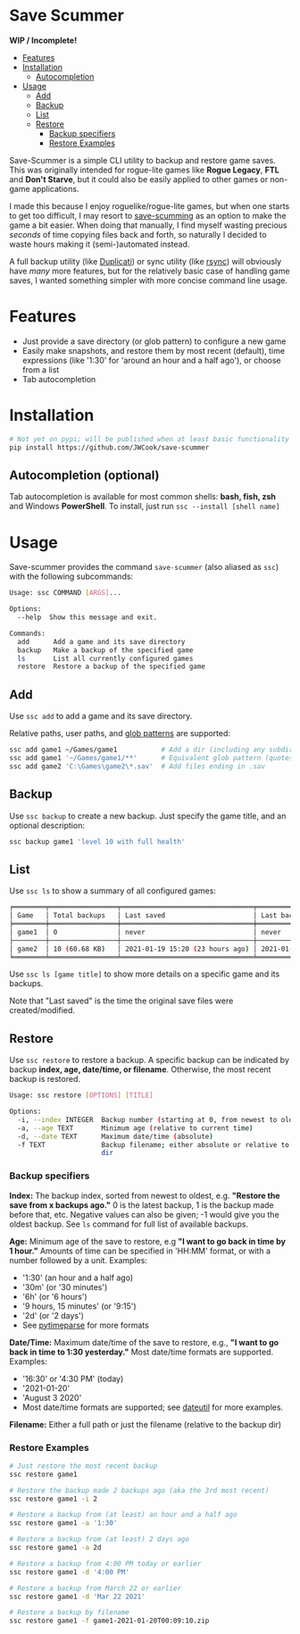 # Save Scummer
**WIP / Incomplete!**

* [Features](#features)
* [Installation](#installation)
  * [Autocompletion](#autocompletion--optional-)
* [Usage](#usage)
  * [Add](#add)
  * [Backup](#backup)
  * [List](#list)
  * [Restore](#restore)
    * [Backup specifiers](#backup-specifiers)
    * [Restore Examples](#restore-examples)


Save-Scummer is a simple CLI utility to backup and restore game saves.
This was originally intended for rogue-lite games like **Rogue Legacy**, **FTL** and **Don't Starve**,
but it could also be easily applied to other games or non-game applications.

I made this because I enjoy roguelike/rogue-lite games, but when one starts to get too difficult,
I may resort to [save-scumming](https://tvtropes.org/pmwiki/pmwiki.php/Main/SaveScumming) as an
option to make the game a bit easier. When doing that manually, I find myself wasting precious _seconds_
of time copying files back and forth, so naturally I decided to waste hours making it (semi-)automated
instead.

A full backup utility (like [Duplicati](https://github.com/duplicati/duplicati)) or sync utility
(like [rsync](https://github.com/WayneD/rsync)) will obviously have _many_ more features, but for the
relatively basic case of handling game saves, I wanted something simpler with more concise command
line usage.

# Features
* Just provide a save directory (or glob pattern) to configure a new game
* Easily make snapshots, and restore them by most recent (default), time expressions
  (like '1:30' for 'around an hour and a half ago'), or choose from a list
* Tab autocompletion

# Installation
```bash
# Not yet on pypi; will be published when at least basic functionality is working 
pip install https://github.com/JWCook/save-scummer
```

## Autocompletion (optional)
Tab autocompletion is available for most common shells: **bash, fish, zsh** and Windows **PowerShell**.
To install, just run `ssc --install [shell name]`

# Usage
Save-scummer provides the command `save-scummer` (also aliased as `ssc`) with the following subcommands:

```bash
Usage: ssc COMMAND [ARGS]...

Options:
  --help  Show this message and exit.

Commands:
  add      Add a game and its save directory
  backup   Make a backup of the specified game
  ls       List all currently configured games
  restore  Restore a backup of the specified game
```

## Add
Use `ssc add` to add a game and its save directory.

Relative paths, user paths, and [glob patterns](https://en.wikipedia.org/wiki/Glob_(programming))
are supported:
```bash
ssc add game1 ~/Games/game1           # Add a dir (including any subdirs)
ssc add game1 '~/Games/game1/**'      # Equivalent glob pattern (quotes required)
ssc add game2 'C:\Games\game2\*.sav'  # Add files ending in .sav
````

## Backup
Use `ssc backup` to create a new backup. Just specify the game title, and an optional description:
```bash
ssc backup game1 'level 10 with full health'
```

## List
Use `ssc ls` to show a summary of all configured games:
```bash
╒════════╤═════════════════╤═════════════════════════════════╤═════════════════════════════════╕
│ Game   │ Total backups   │ Last saved                      │ Last backed up                  │
╞════════╪═════════════════╪═════════════════════════════════╪═════════════════════════════════╡
│ game1  │ 0               │ never                           │ never                           │
├────────┼─────────────────┼─────────────────────────────────┼─────────────────────────────────┤
│ game2  │ 10 (60.68 KB)   │ 2021-01-19 15:20 (23 hours ago) │ 2021-01-19 16:24 (22 hours ago) │
╘════════╧═════════════════╧═════════════════════════════════╧═════════════════════════════════╛
```

Use `ssc ls [game title]` to show more details on a specific game and its backups.

Note that "Last saved" is the time the original save files were created/modified.

## Restore

Use `ssc restore` to restore a backup. A specific backup can be indicated by backup
 **index, age, date/time, or filename**. Otherwise, the most recent backup is restored.

```bash
Usage: ssc restore [OPTIONS] [TITLE]

Options:
  -i, --index INTEGER  Backup number (starting at 0, from newest to oldest)
  -a, --age TEXT       Minimum age (relative to current time)
  -d, --date TEXT      Maximum date/time (absolute)
  -f TEXT              Backup filename; either absolute or relative to backup
                       dir
```

### Backup specifiers

**Index:**
The backup index, sorted from newest to oldest, e.g.
**"Restore the save from x backups ago."** 0 is the latest backup, 1 is the
backup made before that, etc.
Negative values can also be given; -1 would give you the oldest backup.
See `ls` command for full list of available backups.

**Age:**
Minimum age of the save to restore, e.g **"I want to go back in time by 1 hour."**
Amounts of time can be specified in 'HH:MM' format, or with a number followed by a unit.
Examples: 
* '1:30' (an hour and a half ago)
* '30m' (or '30 minutes')
* '6h' (or '6 hours')
* '9 hours, 15 minutes' (or '9:15')
* '2d' (or '2 days')
* See [pytimeparse](https://github.com/wroberts/pytimeparse) for more formats

**Date/Time:**
Maximum date/time of the save to restore, e.g., **"I want to go back in
time to 1:30 yesterday."** Most date/time formats are supported.
Examples:
* '16:30' or '4:30 PM' (today)
* '2021-01-20'
* 'August 3 2020'
* Most date/time formats are supported; see
[dateutil](https://dateutil.readthedocs.io/en/stable/examples.html#parse-examples)
for more examples.

**Filename:**
Either a full path or just the filename (relative to the backup dir)

### Restore Examples

```bash
# Just restore the most recent backup
ssc restore game1

# Restore the backup made 2 backups ago (aka the 3rd most recent)
ssc restore game1 -i 2

# Restore a backup from (at least) an hour and a half ago
ssc restore game1 -a '1:30'

# Restore a backup from (at least) 2 days ago
ssc restore game1 -a 2d

# Restore a backup from 4:00 PM today or earlier
ssc restore game1 -d '4:00 PM'

# Restore a backup from March 22 or earlier
ssc restore game1 -d 'Mar 22 2021'

# Restore a backup by filename
ssc restore game1 -f game1-2021-01-20T00:09:10.zip
```
